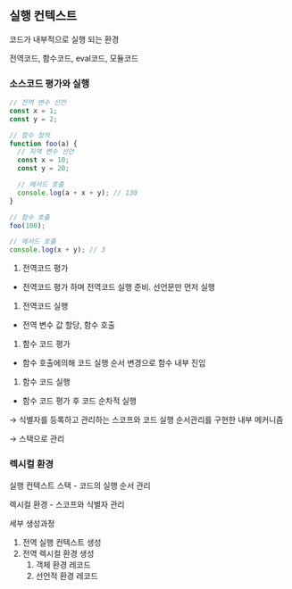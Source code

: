 ## 실행 컨텍스트

코드가 내부적으로 실행 되는 환경

전역코드, 함수코드, eval코드, 모듈코드

### 소스코드 평가와 실행

```jsx
// 전역 변수 선언
const x = 1;
const y = 2;

// 함수 정의
function foo(a) {
  // 지역 변수 선언
  const x = 10;
  const y = 20;

  // 메서드 호출
  console.log(a + x + y); // 130
}

// 함수 호출
foo(100);

// 메서드 호출
console.log(x + y); // 3
```

1. 전역코드 평가
- 전역코드 평가 하며 전역코드 실행 준비. 선언문만 먼저 실행
1. 전역코드 실행
- 전역 변수 값 할당, 함수 호출

1. 함수 코드 평가
- 함수 호출에의해 코드 실행 순서 변경으로 함수 내부 진입

1. 함수 코드 실행
- 함수 코드 평가 후 코드 순차적 실행

→ 식별자를 등록하고 관리하는 스코프와 코드 실행 순서관리를 구현한 내부 메커니즘

→ 스택으로 관리

### 렉시컬 환경

실행 컨텍스트 스택 - 코드의 실행 순서 관리

렉시컬 환경 - 스코프와 식별자 관리

세부 생성과정

1. 전역 실행 컨텍스트 생성
2. 전역 렉시컬 환경 생성
    1. 객체 환경 레코드
    2. 선언적 환경 레코드
